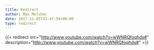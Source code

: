 ```yaml
---
title: Redirect
author: Max Melcher
date: 2017-11-05T15:47:59+00:00
type: redirect
---
```

{{< redirect src="http://www.youtube.com/watch?v=wWNRQfoqhds#" description="http://www.youtube.com/watch?v=wWNRQfoqhds#" >}}
